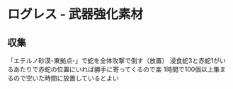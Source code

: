 # ログレス - 武器強化素材

## 収集

「エテルノ砂漠-東拠点-」で蛇を全体攻撃で倒す（放置）
浸食蛇3と赤蛇1がいるあたりで赤蛇の位置にいれば勝手に寄ってくるので楽
1時間で100個以上集まるので空いた時間に放置しているとよい
